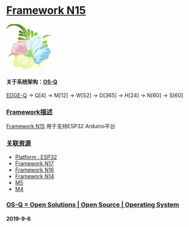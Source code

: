 ﻿# [Framework N15](https://github.com/OS-Q/N15)
[![sites](OS-Q/OS-Q.png)](http://www.OS-Q.com)
#### 关于系统架构：[OS-Q](https://github.com/OS-Q/OS-Q)

[EDGE-Q](https://github.com/OS-Q/EDGE-Q) -> Q[4] -> M[12] -> W[52] -> D[365] -> H[24] -> N[60] -> S[60]

### [Framework描述](https://github.com/OS-Q/N15/wiki) 

[Framework N15](https://github.com/OS-Q/N15) 用于支持ESP32 Arduino平台


### [关联资源](https://github.com/OS-Q/)

 *  [ Platform : ESP32](https://github.com/OS-Q/H7) 
*   [Framework N17](https://github.com/OS-Q/N16)
*   [Framework N16](https://github.com/OS-Q/N16)
*   [Framework N14](https://github.com/OS-Q/N14)
 *  [ M5](https://github.com/OS-Q/M5) 
 *  [ M4](https://github.com/OS-Q/M4) 


### [OS-Q = Open Solutions | Open Source |  Operating System ](http://www.OS-Q.com/N15)
####  2019-9-6